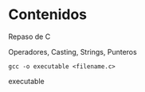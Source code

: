 # Contenidos 
Repaso de C

Operadores, Casting, Strings, Punteros

```
gcc -o executable <filename.c>
```

executable
